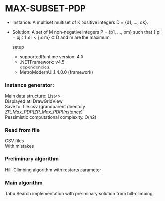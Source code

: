 # MAX-SUBSET-PDP  

* Instance: A multiset multiset of K positive integers D = {d1, ..., dk}.  
* Solution: A set of M non-negative integers P = {p1, ..., pm} such that {|pi − pj|: 1 ≤ i < j ≤ m} ⊆ D and m are the maximum.  
  
  setup  
  * supportedRuntime version: 4.0  
  * .NETFramework: v4.5  
  dependencies:  
  * MetroModernUI.1.4.0.0 (framework) 
  

### Instance generator: ###
Main data structure: List<>  
Displayed at:  DrawGridView  
Save to: file.csv (grandparent directory _ZP_Max_PDP\ZP_Max_PDP\Instance_)  
Pessimistic computational complexity: O(n2)  

### Read from file  
CSV files  
With mistakes  

### Preliminary algorithm  
Hill-Climbing algorithm with restarts parameter  

### Main algorithm  
Tabu Search implementation with preliminary solution from hill-climbing